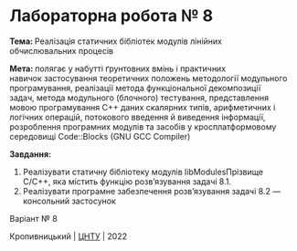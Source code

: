﻿# Лабораторна робота № 8

<b>Тема: </b>Реалізація статичних бібліотек модулів лінійних <br> 
обчислювальних процесів <br>

<b>Мета: </b>полягає у набутті ґрунтовних вмінь і практичних <br>
навичок застосування теоретичних положень методології модульного <br>
програмування, реалізації метода функціональної декомпозиції <br>
задач, метода модульного (блочного) тестування, представлення <br>
мовою програмування С++ даних скалярних типів, арифметичних і <br>
логічних операцій, потокового введення й виведення інформації, <br>
розроблення програмних модулів та засобів у кросплатформовому <br>
середовищі Code::Blocks (GNU GCC Compiler) <br>

<b>Завдання: </b><br>
1) Реалізувати статичну бібліотеку модулів libModulesПрізвище <br>
C/C++, яка містить функцію розв’язування задачі 8.1. <br>
2) Реалізувати програмне забезпечення розв’язування задачі 8.2 — <br>
консольний застосунок <br>

Варіант № 8 <br> 


Кропивницький | <a href="http://www.kntu.kr.ua/">ЦНТУ</a> | 2022
